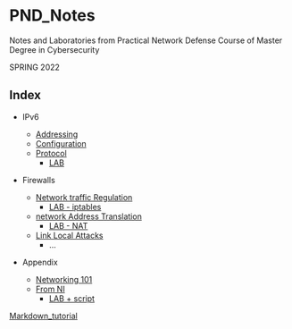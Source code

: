 # PND_Notes
Notes and Laboratories from Practical Network Defense Course of Master Degree in Cybersecurity 

SPRING 2022

## Index
 
- IPv6
  - [Addressing]([1]IPv6/[1]IPv6%20Addressing.md)
  - [Configuration]([1]IPv6/[2]IPv6%20ICMPv6+NDP+SLAAC+DAD.md)
  - [Protocol]([1]IPv6/[3]IPv6%20Protocol%20overview.md)
    - [LAB]([Labs/[2]IPv6%20Addressing+PF%20Delegation.md)
- Firewalls
  - [Network traffic Regulation]([2]Firewalls/[1]Network%20Traffic%20Regulation.md)
    - [LAB - iptables]([Labs/[3]Iptables.md)
  - [network Address Translation]([2]Firewalls/[2]Network%20Address%20Translation.md)
    - [LAB - NAT]([Labs/[4]NAT-firewalls.md])
  - [Link Local Attacks]([2]Firewalls/[3]%20LInk-Local%20Attacks.md)
    - ...

- Appendix
  - [Networking 101]([[0]Appendix/Networking%20101.md])
  - [From NI]([0]Appendix/NI%20To%20DO.md)
    - [LAB + script]([Labs/[1]Networking%20101+script.md)



[Markdown_tutorial](https://commonmark.org/help/tutorial/index.html)